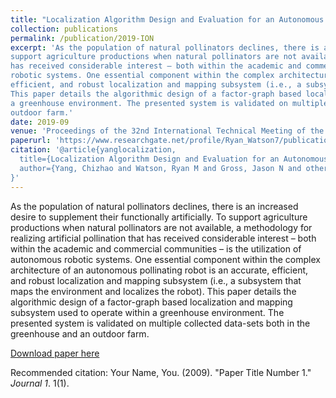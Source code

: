 ```yaml
---
title: "Localization Algorithm Design and Evaluation for an Autonomous Pollination Robot"
collection: publications
permalink: /publication/2019-ION
excerpt: 'As the population of natural pollinators declines, there is an increased desire to supplement their functionally artificially. To
support agriculture productions when natural pollinators are not available, a methodology for realizing artificial pollination that
has received considerable interest – both within the academic and commercial communities – is the utilization of autonomous
robotic systems. One essential component within the complex architecture of an autonomous pollinating robot is an accurate,
efficient, and robust localization and mapping subsystem (i.e., a subsystem that maps the environment and localizes the robot).
This paper details the algorithmic design of a factor-graph based localization and mapping subsystem used to operate within
a greenhouse environment. The presented system is validated on multiple collected data-sets both in the greenhouse and an
outdoor farm.'
date: 2019-09
venue: 'Proceedings of the 32nd International Technical Meeting of the Satellite Division of The Institute of Navigation (ION GNSS+ 2019)'
paperurl: 'https://www.researchgate.net/profile/Ryan_Watson7/publication/336452555_Localization_Algorithm_Design_and_Evaluation_for_an_Autonomous_Pollination_Robot/links/5db30b5192851c577ec34dfa/Localization-Algorithm-Design-and-Evaluation-for-an-Autonomous-Pollination-Robot.pdf'
citation: '@article{yanglocalization,
  title={Localization Algorithm Design and Evaluation for an Autonomous Pollination Robot},
  author={Yang, Chizhao and Watson, Ryan M and Gross, Jason N and others}
}'
---
```

As the population of natural pollinators declines, there is an increased desire to supplement their functionally artificially. To
support agriculture productions when natural pollinators are not available, a methodology for realizing artificial pollination that
has received considerable interest – both within the academic and commercial communities – is the utilization of autonomous
robotic systems. One essential component within the complex architecture of an autonomous pollinating robot is an accurate,
efficient, and robust localization and mapping subsystem (i.e., a subsystem that maps the environment and localizes the robot).
This paper details the algorithmic design of a factor-graph based localization and mapping subsystem used to operate within
a greenhouse environment. The presented system is validated on multiple collected data-sets both in the greenhouse and an
outdoor farm.

[Download paper here](https://www.researchgate.net/profile/Ryan_Watson7/publication/336452555_Localization_Algorithm_Design_and_Evaluation_for_an_Autonomous_Pollination_Robot/links/5db30b5192851c577ec34dfa/Localization-Algorithm-Design-and-Evaluation-for-an-Autonomous-Pollination-Robot.pdf)

Recommended citation: Your Name, You. (2009). "Paper Title Number 1." <i>Journal 1</i>. 1(1).
